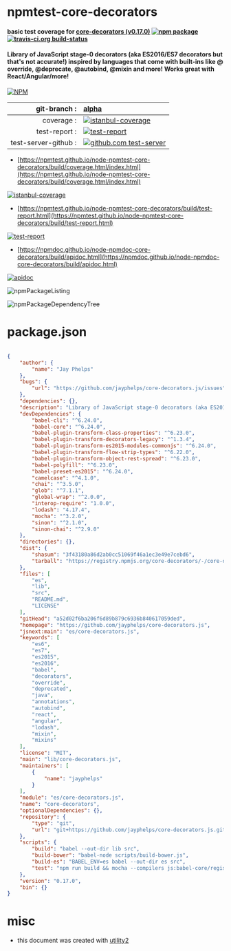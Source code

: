 # npmtest-core-decorators

#### basic test coverage for  [core-decorators (v0.17.0)](https://github.com/jayphelps/core-decorators.js)  [![npm package](https://img.shields.io/npm/v/npmtest-core-decorators.svg?style=flat-square)](https://www.npmjs.org/package/npmtest-core-decorators) [![travis-ci.org build-status](https://api.travis-ci.org/npmtest/node-npmtest-core-decorators.svg)](https://travis-ci.org/npmtest/node-npmtest-core-decorators)

#### Library of JavaScript stage-0 decorators (aka ES2016/ES7 decorators but that's not accurate!) inspired by languages that come with built-ins like @​override, @​deprecate, @​autobind, @​mixin and more! Works great with React/Angular/more!

[![NPM](https://nodei.co/npm/core-decorators.png?downloads=true&downloadRank=true&stars=true)](https://www.npmjs.com/package/core-decorators)

| git-branch : | [alpha](https://github.com/npmtest/node-npmtest-core-decorators/tree/alpha)|
|--:|:--|
| coverage : | [![istanbul-coverage](https://npmtest.github.io/node-npmtest-core-decorators/build/coverage.badge.svg)](https://npmtest.github.io/node-npmtest-core-decorators/build/coverage.html/index.html)|
| test-report : | [![test-report](https://npmtest.github.io/node-npmtest-core-decorators/build/test-report.badge.svg)](https://npmtest.github.io/node-npmtest-core-decorators/build/test-report.html)|
| test-server-github : | [![github.com test-server](https://npmtest.github.io/node-npmtest-core-decorators/GitHub-Mark-32px.png)](https://npmtest.github.io/node-npmtest-core-decorators/build/app/index.html) | | build-artifacts : | [![build-artifacts](https://npmtest.github.io/node-npmtest-core-decorators/glyphicons_144_folder_open.png)](https://github.com/npmtest/node-npmtest-core-decorators/tree/gh-pages/build)|

- [https://npmtest.github.io/node-npmtest-core-decorators/build/coverage.html/index.html](https://npmtest.github.io/node-npmtest-core-decorators/build/coverage.html/index.html)

[![istanbul-coverage](https://npmtest.github.io/node-npmtest-core-decorators/build/screenCapture.buildCi.browser.%252Ftmp%252Fbuild%252Fcoverage.lib.html.png)](https://npmtest.github.io/node-npmtest-core-decorators/build/coverage.html/index.html)

- [https://npmtest.github.io/node-npmtest-core-decorators/build/test-report.html](https://npmtest.github.io/node-npmtest-core-decorators/build/test-report.html)

[![test-report](https://npmtest.github.io/node-npmtest-core-decorators/build/screenCapture.buildCi.browser.%252Ftmp%252Fbuild%252Ftest-report.html.png)](https://npmtest.github.io/node-npmtest-core-decorators/build/test-report.html)

- [https://npmdoc.github.io/node-npmdoc-core-decorators/build/apidoc.html](https://npmdoc.github.io/node-npmdoc-core-decorators/build/apidoc.html)

[![apidoc](https://npmdoc.github.io/node-npmdoc-core-decorators/build/screenCapture.buildCi.browser.%252Ftmp%252Fbuild%252Fapidoc.html.png)](https://npmdoc.github.io/node-npmdoc-core-decorators/build/apidoc.html)

![npmPackageListing](https://npmtest.github.io/node-npmtest-core-decorators/build/screenCapture.npmPackageListing.svg)

![npmPackageDependencyTree](https://npmtest.github.io/node-npmtest-core-decorators/build/screenCapture.npmPackageDependencyTree.svg)



# package.json

```json

{
    "author": {
        "name": "Jay Phelps"
    },
    "bugs": {
        "url": "https://github.com/jayphelps/core-decorators.js/issues"
    },
    "dependencies": {},
    "description": "Library of JavaScript stage-0 decorators (aka ES2016/ES7 decorators but that's not accurate!) inspired by languages that come with built-ins like @​override, @​deprecate, @​autobind, @​mixin and more! Works great with React/Angular/more!",
    "devDependencies": {
        "babel-cli": "^6.24.0",
        "babel-core": "^6.24.0",
        "babel-plugin-transform-class-properties": "^6.23.0",
        "babel-plugin-transform-decorators-legacy": "^1.3.4",
        "babel-plugin-transform-es2015-modules-commonjs": "^6.24.0",
        "babel-plugin-transform-flow-strip-types": "^6.22.0",
        "babel-plugin-transform-object-rest-spread": "^6.23.0",
        "babel-polyfill": "^6.23.0",
        "babel-preset-es2015": "^6.24.0",
        "camelcase": "^4.1.0",
        "chai": "^3.5.0",
        "glob": "^7.1.1",
        "global-wrap": "^2.0.0",
        "interop-require": "1.0.0",
        "lodash": "4.17.4",
        "mocha": "^3.2.0",
        "sinon": "^2.1.0",
        "sinon-chai": "^2.9.0"
    },
    "directories": {},
    "dist": {
        "shasum": "3f43180a86d2ab0cc51069f46a1ec3e49e7cebd6",
        "tarball": "https://registry.npmjs.org/core-decorators/-/core-decorators-0.17.0.tgz"
    },
    "files": [
        "es",
        "lib",
        "src",
        "README.md",
        "LICENSE"
    ],
    "gitHead": "a52d02f6ba206f6d89b879c6936b840617059ded",
    "homepage": "https://github.com/jayphelps/core-decorators.js",
    "jsnext:main": "es/core-decorators.js",
    "keywords": [
        "es6",
        "es7",
        "es2015",
        "es2016",
        "babel",
        "decorators",
        "override",
        "deprecated",
        "java",
        "annotations",
        "autobind",
        "react",
        "angular",
        "lodash",
        "mixin",
        "mixins"
    ],
    "license": "MIT",
    "main": "lib/core-decorators.js",
    "maintainers": [
        {
            "name": "jayphelps"
        }
    ],
    "module": "es/core-decorators.js",
    "name": "core-decorators",
    "optionalDependencies": {},
    "repository": {
        "type": "git",
        "url": "git+https://github.com/jayphelps/core-decorators.js.git"
    },
    "scripts": {
        "build": "babel --out-dir lib src",
        "build-bower": "babel-node scripts/build-bower.js",
        "build-es": "BABEL_ENV=es babel --out-dir es src",
        "test": "npm run build && mocha --compilers js:babel-core/register --require babel-polyfill \"test/**/*.spec.js\""
    },
    "version": "0.17.0",
    "bin": {}
}
```



# misc
- this document was created with [utility2](https://github.com/kaizhu256/node-utility2)
